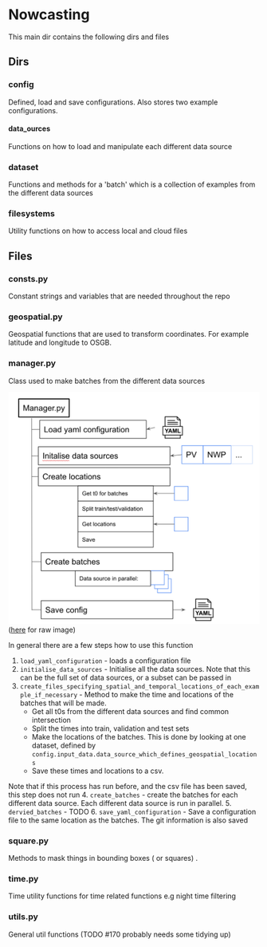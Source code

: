 # Nowcasting

This main dir contains the following dirs and files

## Dirs

### config

Defined, load and save configurations. Also stores two example configurations.

#### data_ources

Functions on how to load and manipulate each different data source

### dataset

Functions and methods for a 'batch' which is a collection of examples from the different data sources

### filesystems

Utility functions on how to access local and cloud files

## Files

### consts.py

Constant strings and variables that are needed throughout the repo

### geospatial.py

Geospatial functions that are used to transform coordinates. For example latitude and longitude to OSGB.

### manager.py

Class used to make batches from the different data sources

![alt text](manager.png "Title")
([here](https://docs.google.com/presentation/d/10P0-EikNrJrGWzCrGEcXoktLTAwp8n7I-fwTT4IfNso/edit#slide=id.p) for raw image)

In general there are a few steps how to use this function
1. `load_yaml_configuration` - loads a configuration file
2. `initialise_data_sources` - Initialise all the data sources. Note that this can be the full set of data sources, or a subset can be passed in
3. `create_files_specifying_spatial_and_temporal_locations_of_each_example_if_necessary` - Method to make the time and locations of the batches that will be made.
   - Get all t0s from the different data sources and find common intersection
   - Split the times into train, validation and test sets
   - Make the locations of the batches. This is done by looking at one dataset, defined by `config.input_data.data_source_which_defines_geospatial_locations`
   - Save these times and locations to a csv.

Note that if this process has run before, and the csv file has been saved, this step does not run
4. `create_batches` - create the batches for each different data source. Each different data source is run in parallel.
5. `dervied_batches` - TODO
6. `save_yaml_configuration` - Save a configuration file to the same location as the batches. The git information is also saved

### square.py

Methods to mask things in bounding boxes ( or squares)
.
### time.py

Time utility functions for time related functions e.g night time filtering

### utils.py

General util functions (TODO #170 probably needs some tidying up)
